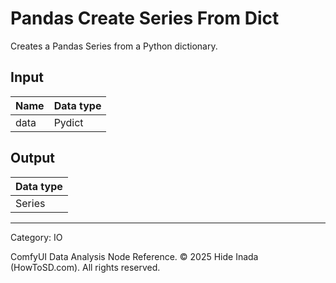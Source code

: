 # Pandas Create Series From Dict
Creates a Pandas Series from a Python dictionary.

## Input
| Name | Data type |
|---|---|
| data | Pydict |

## Output
| Data type |
|---|
| Series |

<HR>
Category: IO

ComfyUI Data Analysis Node Reference. © 2025 Hide Inada (HowToSD.com). All rights reserved.
